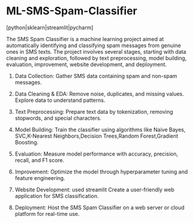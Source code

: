 # ML-SMS-Spam-Classifier
[python|sklearn|streamlit|pycharm]


The SMS Spam Classifier is a machine learning project aimed at automatically identifying and classifying spam messages from genuine ones in SMS texts. The project involves several stages, starting with data cleaning and exploration, followed by text preprocessing, model building, evaluation, improvement, website development, and deployment.

1) Data Collection: Gather SMS data containing spam and non-spam messages.

2) Data Cleaning & EDA: Remove noise, duplicates, and missing values. Explore data to understand patterns.

3) Text Preprocessing: Prepare text data by tokenization, removing stopwords, and special characters.

4) Model Building: Train the classifier using algorithms like Naive Bayes, SVC,K-Nearest Neighbors,Decision Trees,Random Forest,Gradient Boosting.

5) Evaluation: Measure model performance with accuracy, precision, recall, and F1 score.

6) Improvement: Optimize the model through hyperparameter tuning and feature engineering.

7) Website Development: used streamlit Create a user-friendly web application for SMS classification.

8) Deployment: Host the SMS Spam Classifier on a web server or cloud platform for real-time use.
